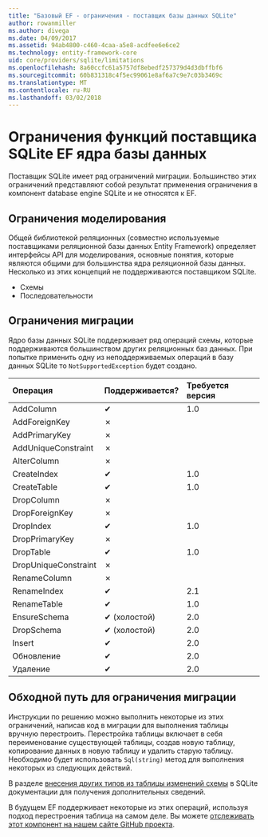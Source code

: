 ```yaml
---
title: "Базовый EF - ограничения - поставщик базы данных SQLite"
author: rowanmiller
ms.author: divega
ms.date: 04/09/2017
ms.assetid: 94ab4800-c460-4caa-a5e8-acdfee6e6ce2
ms.technology: entity-framework-core
uid: core/providers/sqlite/limitations
ms.openlocfilehash: 8a60ccfc61a5757df8ebedf257379d4d3dbffbf6
ms.sourcegitcommit: 60b831318c4f5ec99061e8af6a7c9e7c03b3469c
ms.translationtype: MT
ms.contentlocale: ru-RU
ms.lasthandoff: 03/02/2018
---
```

# <a name="sqlite-ef-core-database-provider-limitations"></a>Ограничения функций поставщика SQLite EF ядра базы данных

Поставщик SQLite имеет ряд ограничений миграции. Большинство этих ограничений представляют собой результат применения ограничения в компонент database engine SQLite и не относятся к EF.

## <a name="modeling-limitations"></a>Ограничения моделирования

Общей библиотекой реляционных (совместно используемые поставщиками реляционной базы данных Entity Framework) определяет интерфейсы API для моделирования, основные понятия, которые являются общими для большинства ядра реляционной базы данных. Несколько из этих концепций не поддерживаются поставщиком SQLite.

* Схемы
* Последовательности

## <a name="migrations-limitations"></a>Ограничения миграции

Ядро базы данных SQLite поддерживает ряд операций схемы, которые поддерживаются большинством других реляционных баз данных. При попытке применить одну из неподдерживаемых операций в базу данных SQLite то `NotSupportedException` будет создано.

| Операция            | Поддерживается? | Требуется версия |
|:---------------------|:-----------|:-----------------|
| AddColumn            | ✔          | 1.0              |
| AddForeignKey        | ✗          |                  |
| AddPrimaryKey        | ✗          |                  |
| AddUniqueConstraint  | ✗          |                  |
| AlterColumn          | ✗          |                  |
| CreateIndex          | ✔          | 1.0              |
| CreateTable          | ✔          | 1.0              |
| DropColumn           | ✗          |                  |
| DropForeignKey       | ✗          |                  |
| DropIndex            | ✔          | 1.0              |
| DropPrimaryKey       | ✗          |                  |
| DropTable            | ✔          | 1.0              |
| DropUniqueConstraint | ✗          |                  |
| RenameColumn         | ✗          |                  |
| RenameIndex          | ✔          | 2.1              |
| RenameTable          | ✔          | 1.0              |
| EnsureSchema         | ✔ (холостой)  | 2.0              |
| DropSchema           | ✔ (холостой)  | 2.0              |
| Insert               | ✔          | 2.0              |
| Обновление               | ✔          | 2.0              |
| Удаление               | ✔          | 2.0              |

## <a name="migrations-limitations-workaround"></a>Обходной путь для ограничения миграции

Инструкции по решению можно выполнить некоторые из этих ограничений, написав код в миграции для выполнения таблицы вручную перестроить. Перестройка таблицы включает в себя переименование существующей таблицы, создав новую таблицу, копирование данных в новую таблицу и удалить старую таблицу. Необходимо будет использовать `Sql(string)` метод для выполнения некоторых из следующих действий.

В разделе [внесения других типов из таблицы изменений схемы](http://sqlite.org/lang_altertable.html#otheralter) в SQLite документации для получения дополнительных сведений.

В будущем EF поддерживает некоторые из этих операций, используя подход перестроения таблица на самом деле. Вы можете [отслеживать этот компонент на нашем сайте GitHub проекта](https://github.com/aspnet/EntityFrameworkCore/issues/329).
